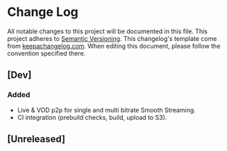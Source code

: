 # Change Log
All notable changes to this project will be documented in this file.
This project adheres to [Semantic Versioning](http://semver.org/).
This changelog's template come from [keepachangelog.com](http://keepachangelog.com/). When editing this document, please follow the convention specified there.

## [Dev]
### Added
- Live & VOD p2p for single and multi bitrate Smooth Streaming.
- CI integration (prebuild checks, build, upload to S3).

## [Unreleased]
